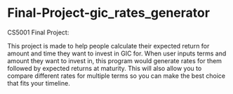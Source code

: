 # Final-Project-gic_rates_generator
CS5001 Final Project:

This project is made to help people calculate their expected return for amount and time they want to invest in GIC for. 
When user inputs terms and amount they want to invest in, this program would generate rates for them followed by expected returns at maturity. This will also allow you to compare different rates for multiple terms so you can make the best choice that fits your timeline.
